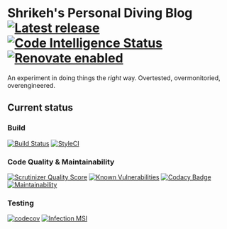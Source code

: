 # Shrikeh's Personal Diving Blog [![Latest release](https://img.shields.io/github/v/release/shrikeh/scuba-diving?include_prereleases)](https://github.com/shrikeh/scuba-diving/releases/) [![Code Intelligence Status](https://scrutinizer-ci.com/g/shrikeh/scuba-diving/badges/code-intelligence.svg?b=master)](https://scrutinizer-ci.com/code-intelligence) [![Renovate enabled](https://img.shields.io/badge/renovate-enabled-brightgreen.svg)](https://renovatebot.com/)

An experiment in doing things the *right* way. Overtested, overmonitoried, overengineered.
## Current status

### Build
[![Build Status](https://travis-ci.com/shrikeh/scuba-diving.svg?branch=develop)](https://travis-ci.com/shrikeh/scuba-diving)
[![StyleCI](https://github.styleci.io/repos/236858731/shield?style=flat)](https://styleci.io/repos/236858731)
### Code Quality & Maintainability
[![Scrutinizer Quality Score](https://scrutinizer-ci.com/g/shrikeh/scuba-diving/badges/quality-score.png)](https://scrutinizer-ci.com/g/shrikeh/scuba-diving/)
[![Known Vulnerabilities](https://snyk.io/test/github/shrikeh/scuba-diving/develop/badge.svg)](https://snyk.io/test/github/shrikeh/scuba-diving)
[![Codacy Badge](https://api.codacy.com/project/badge/Grade/5a42f7674b7e43a78b95103445a18a20)](https://www.codacy.com/manual/barney/scuba-diving)
[![Maintainability](https://api.codeclimate.com/v1/badges/c13dd7fbb2f178b0d8d3/maintainability)](https://codeclimate.com/github/shrikeh/scuba-diving/maintainability)
### Testing
[![codecov](https://codecov.io/gh/shrikeh/scuba-diving/branch/develop/graph/badge.svg)](https://codecov.io/gh/shrikeh/scuba-diving)
[![Infection MSI](https://badge.stryker-mutator.io/github.com/shrikeh/scuba-diving/develop?style=flat)](https://infection.github.io)
